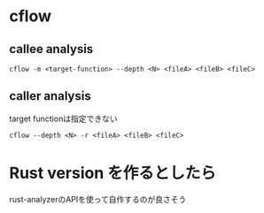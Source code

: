 # cflow
## callee analysis
```
cflow -m <target-function> --depth <N> <fileA> <fileB> <fileC>
```

## caller analysis
target functionは指定できない
```
cflow --depth <N> -r <fileA> <fileB> <fileC>
```

# Rust version を作るとしたら
rust-analyzerのAPIを使って自作するのが良さそう